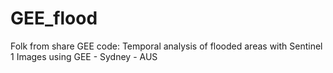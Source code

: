 # GEE_flood

Folk from share GEE code: Temporal analysis of flooded areas with Sentinel 1 Images using GEE - Sydney - AUS
